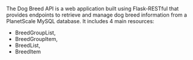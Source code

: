 
The Dog Breed API is a web application built using Flask-RESTful that provides endpoints to retrieve and manage dog breed information from a PlanetScale MySQL database. It includes 4 main resources:
- BreedGroupList,
- BreedGroupItem,
- BreedList,
- BreedItem

